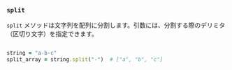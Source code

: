 ### `split`

`split` メソッドは文字列を配列に分割します。引数には、分割する際のデリミタ（区切り文字）を指定できます。

```ruby

string = "a-b-c"
split_array = string.split("-")  # ["a", "b", "c"]

```